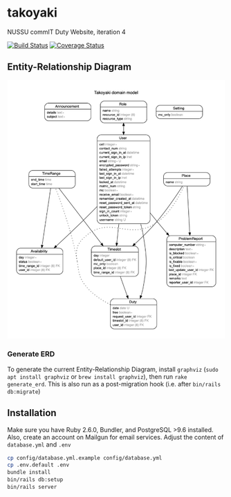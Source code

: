 # takoyaki
NUSSU commIT Duty Website, iteration 4

[![Build Status](https://travis-ci.org/nussucommit/takoyaki.svg?branch=master)](https://travis-ci.org/nussucommit/takoyaki)
[![Coverage Status](https://coveralls.io/repos/github/nussucommit/takoyaki/badge.svg?branch=master)](https://coveralls.io/github/nussucommit/takoyaki?branch=master)

## Entity-Relationship Diagram
![ERD](schema.png)

### Generate ERD
To generate the current Entity-Relationship Diagram, install `graphviz` (`sudo apt install graphviz` or `brew install graphviz`),
then run `rake generate_erd`. This is also run as a post-migration hook (i.e. after `bin/rails db:migrate`)

## Installation
Make sure you have Ruby 2.6.0, Bundler, and PostgreSQL >9.6 installed. Also, create an account on Mailgun for email services.
Adjust the content of `database.yml` and `.env`

```bash
cp config/database.yml.example config/database.yml
cp .env.default .env
bundle install
bin/rails db:setup
bin/rails server
```
